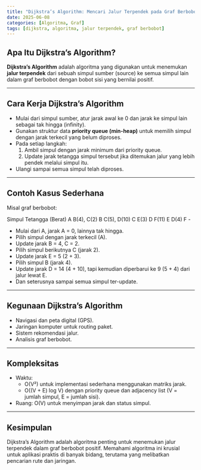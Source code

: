 ```yaml
---
title: "Dijkstra’s Algorithm: Mencari Jalur Terpendek pada Graf Berbobot"
date: 2025-06-08
categories: [Algoritma, Graf]
tags: [dijkstra, algoritma, jalur terpendek, graf berbobot]
---
```


## Apa Itu Dijkstra’s Algorithm?

**Dijkstra’s Algorithm** adalah algoritma yang digunakan untuk menemukan **jalur terpendek** dari sebuah simpul sumber (source) ke semua simpul lain dalam graf berbobot dengan bobot sisi yang bernilai positif.

---

## Cara Kerja Dijkstra’s Algorithm

- Mulai dari simpul sumber, atur jarak awal ke 0 dan jarak ke simpul lain sebagai tak hingga (infinity).
- Gunakan struktur data **priority queue (min-heap)** untuk memilih simpul dengan jarak terkecil yang belum diproses.
- Pada setiap langkah:
  1. Ambil simpul dengan jarak minimum dari priority queue.
  2. Update jarak tetangga simpul tersebut jika ditemukan jalur yang lebih pendek melalui simpul itu.
- Ulangi sampai semua simpul telah diproses.

---

## Contoh Kasus Sederhana

Misal graf berbobot:

Simpul Tetangga (Berat)
A B(4), C(2)
B C(5), D(10)
C E(3)
D F(11)
E D(4)
F -


- Mulai dari A, jarak A = 0, lainnya tak hingga.
- Pilih simpul dengan jarak terkecil (A).
- Update jarak B = 4, C = 2.
- Pilih simpul berikutnya C (jarak 2).
- Update jarak E = 5 (2 + 3).
- Pilih simpul B (jarak 4).
- Update jarak D = 14 (4 + 10), tapi kemudian diperbarui ke 9 (5 + 4) dari jalur lewat E.
- Dan seterusnya sampai semua simpul ter-update.

---

## Kegunaan Dijkstra’s Algorithm

- Navigasi dan peta digital (GPS).
- Jaringan komputer untuk routing paket.
- Sistem rekomendasi jalur.
- Analisis graf berbobot.

---

## Kompleksitas

- Waktu:  
  - O(V²) untuk implementasi sederhana menggunakan matriks jarak.  
  - O((V + E) log V) dengan priority queue dan adjacency list (V = jumlah simpul, E = jumlah sisi).
- Ruang: O(V) untuk menyimpan jarak dan status simpul.

---

## Kesimpulan

Dijkstra’s Algorithm adalah algoritma penting untuk menemukan jalur terpendek dalam graf berbobot positif. Memahami algoritma ini krusial untuk aplikasi praktis di banyak bidang, terutama yang melibatkan pencarian rute dan jaringan.

